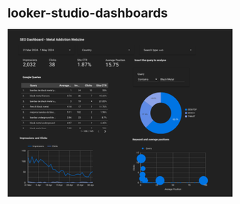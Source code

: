 # looker-studio-dashboards

![SEO-Dashboard-Metal-Addiction](https://github.com/GerardoPerez-CL-BER/looker-studio-dashboards/blob/main/SEO-Dashboard-Metal-Addiction.png)




